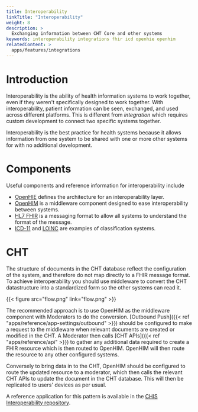 ```yaml
---
title: Interoperability
linkTitle: "Interoperability"
weight: 8
description: >
  Exchanging information between CHT Core and other systems
keywords: interoperability integrations fhir icd openhie openhim
relatedContent: >
  apps/features/integrations
---
```


# Introduction

Interoperability is the ability of health information systems to work together, even if they weren't specifically designed to work together. With interoperability, patient information can be seen, exchanged, and used across different platforms. This is different from _integration_ which requires custom development to connect two specific systems together. 

Interoperability is the best practice for health systems because it allows information from one system to be shared with one or more other systems for with no additional development.

# Components

Useful components and reference information for interoperability include

- [OpenHIE](https://ohie.org/) defines the architecture for an interoperability layer.
- [OpenHIM](http://openhim.org/) is a middleware component designed to ease interoperability between systems.
- [HL7 FHIR](https://www.hl7.org/fhir/index.html) is a messaging format to allow all systems to understand the format of the message.
- [ICD-11](https://www.who.int/standards/classifications/classification-of-diseases) and [LOINC](https://loinc.org/) are examples of classification systems.

# CHT

The structure of documents in the CHT database reflect the configuration of the system, and therefore do not map directly to a FHIR message format. To achieve interoperability you should use middleware to convert the CHT datastructure into a standardized form so the other systems can read it.

{{< figure src="flow.png" link="flow.png" >}}

The recommended approach is to use OpenHIM as the middleware component with Moderators to do the conversion. [Outbound Push]({{< ref "apps/reference/app-settings/outbound" >}}) should be configured to make a request to the middleware when relevant documents are created or modified in the CHT. A Moderator then calls [CHT APIs]({{< ref "apps/reference/api" >}}) to gather any additional data required to create a FHIR resource which is then routed to OpenHIM. OpenHIM will then route the resource to any other configured systems.

Conversely to bring data in to the CHT, OpenHIM should be configured to route the updated resource to a moderator, which then calls the relevant CHT APIs to update the document in the CHT database. This will then be replicated to users' devices as per usual.

A reference application for this pattern is available in the [CHIS Interoperability repository](https://github.com/medic/chis-interoperability).

